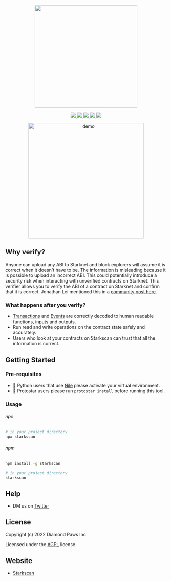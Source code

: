 <!-- logo -->
<p align="center">
  <a href="https://starkscan.co">
    <img width='320' src="https://raw.githubusercontent.com/starkscan/starkscan-verifier/main/docs/logo.svg">
  </a>
</p>

<!-- primary badges -->
<p align="center">
  <a href="https://www.npmjs.com/package/starkscan">
    <img src='https://img.shields.io/npm/v/starkscan' />
  </a>
  <a href="https://www.npmjs.com/package/starkscan">
    <img src='https://img.shields.io/npm/dt/starkscan?color=blueviolet' />
  </a>
  <a href="https://github.com/starkscan/starkscan-verifier/blob/main/LICENSE/">
    <img src="https://img.shields.io/badge/license-MIT-black">
  </a>
  <a href="https://github.com/starkscan/starkscan-verifier/stargazers">
    <img src='https://img.shields.io/github/stars/starkscan/starkscan-verifier?color=yellow' />
  </a>
  <a href="https://starkware.co/">
    <img src="https://img.shields.io/badge/powered_by-StarkWare-navy">
  </a>
</p>

<p align="center">
  <img width="360" src="https://raw.githubusercontent.com/starkscan/starkscan-verifier/main/docs/demo.gif" alt="demo" />
</p>

## Why verify?

Anyone can upload any ABI to Starknet and block explorers will assume it is correct when it doesn't have to be. The information is misleading because it is possible to upload an incorrect ABI. This could potentially introduce a security risk when interacting with unverified contracts on Starknet. This verifier allows you to verify the ABI of a contract on Starknet and confirm that it is correct. Jonathan Lei mentioned this in a [community post here](https://community.starknet.io/t/remove-abi-from-contract-deployment-request-and-get-code-response/308).

### What happens after you verify?

- [Transactions](https://starkscan.co/txs) and [Events](https://starkscan.co/events) are correctly decoded to human readable functions, inputs and outputs.
- Run read and write operations on the contract state safely and accurately.
- Users who look at your contracts on Starkscan can trust that all the information is correct.

## Getting Started

### Pre-requisites

- 🐍 Python users that use [Nile](https://github.com/OpenZeppelin/nile) please activate your virtual environment.
- 🌟 Protostar users please run `protostar install` before running this tool.

### Usage

###### npx

```bash
# in your project directory
npx starkscan
```

###### npm

```bash
npm install -g starkscan

# in your project directory
starkscan
```

## Help

- DM us on [Twitter](https://twitter.com/starkscanco)

## License

Copyright (c) 2022 Diamond Paws Inc

Licensed under the [AGPL](https://github.com/starkscan/starkscan-verifier/blob/main/LICENSE) license.

## Website

- [Starkscan](https://starkscan.co)
